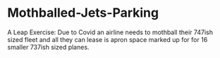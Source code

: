 # Mothballed-Jets-Parking
A Leap Exercise: Due to Covid an airline needs to mothball their 747ish sized fleet and all they can lease is apron space marked up for  for 16 smaller 737ish sized planes. 

